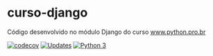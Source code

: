 # curso-django
Código desenvolvido no módulo Django do curso www.python.pro.br

[![codecov](https://codecov.io/gh/agnoliveira/curso-django/branch/main/graph/badge.svg?token=0RFTYSW019)](https://codecov.io/gh/agnoliveira/curso-django)
[![Updates](https://pyup.io/repos/github/agnoliveira/curso-django/shield.svg)](https://pyup.io/repos/github/agnoliveira/curso-django/)
[![Python 3](https://pyup.io/repos/github/agnoliveira/curso-django/python-3-shield.svg)](https://pyup.io/repos/github/agnoliveira/curso-django/)
